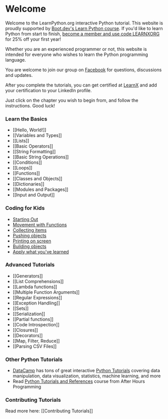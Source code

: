 # Welcome

Welcome to the LearnPython.org interactive Python tutorial. This website is proudly supported by [Boot.dev's Learn Python course](https://www.boot.dev/courses/learn-code-python?promo=LEARNXORG). If you'd like to learn Python from start to finish, [become a member and use code LEARNXORG](https://www.boot.dev/pricing?promo=LEARNXORG) for 25% off your first year!

Whether you are an experienced programmer or not, this website is intended for everyone who wishes to learn the Python programming language.<br>

You are welcome to join our group on <a href="http://www.facebook.com/groups/180708015327157/">Facebook</a> for questions, discussions and updates.

After you complete the tutorials, you can get certified at [LearnX](https://www.learnx.org) and add your certification to your LinkedIn profile.

Just click on the chapter you wish to begin from, and follow the instructions. Good luck!<br>


### Learn the Basics

- [[Hello, World!]]
- [[Variables and Types]]
- [[Lists]]
- [[Basic Operators]]
- [[String Formatting]]
- [[Basic String Operations]]
- [[Conditions]]
- [[Loops]]
- [[Functions]]
- [[Classes and Objects]]
- [[Dictionaries]]
- [[Modules and Packages]]
- [[Input and Output]]


### Coding for Kids
- [Starting Out](https://codingforkids.io/play/python/intro-level1)
- [Movement with Functions](https://codingforkids.io/play/python/intro-level2)
- [Collecting items](https://codingforkids.io/play/python/intro-level3)
- [Pushing objects](https://codingforkids.io/play/python/intro-level4)
- [Printing on screen](https://codingforkids.io/play/python/intro-level5)
- [Building objects](https://codingforkids.io/play/python/intro-level6)
- [Apply what you've learned](https://codingforkids.io/play/python/intro-level7)


### Advanced Tutorials

- [[Generators]]
- [[List Comprehensions]]
- [[Lambda functions]]
- [[Multiple Function Arguments]]
- [[Regular Expressions]]
- [[Exception Handling]]
- [[Sets]]
- [[Serialization]]
- [[Partial functions]]
- [[Code Introspection]]
- [[Closures]]
- [[Decorators]]
- [[Map, Filter, Reduce]]
- [[Parsing CSV Files]]

### Other Python Tutorials

- [DataCamp](https://datacamp.pxf.io/c/67577/1012793/13294?sharedId=learnpython.org) has tons of great interactive [Python Tutorials](https://datacamp.pxf.io/c/67577/1012793/13294?sharedId=learnpython.org) covering data manipulation, data visualization, statistics, machine learning, and more
- Read [Python Tutorials and References](http://www.afterhoursprogramming.com/index.php?article=181) course from After Hours Programming

### Contributing Tutorials

Read more here: [[Contributing Tutorials]]
